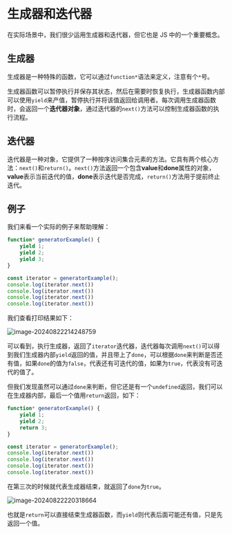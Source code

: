 # 生成器和迭代器

在实际场景中，我们很少运用生成器和迭代器，但它也是 JS 中的一个重要概念。

## 生成器

生成器是一种特殊的函数，它可以通过`function*`语法来定义，注意有个`*`号。

生成器函数可以暂停执行并保存其状态，然后在需要时恢复执行，生成器函数内部可以使用`yield`来产值，暂停执行并将该值返回给调用者。每次调用生成器函数时，会返回一个**迭代器对象**，通过迭代器的`next()`方法可以控制生成器函数的执行流程。

## 迭代器

迭代器是一种对象，它提供了一种按序访问集合元素的方法。它具有两个核心方法：`next()`和`return()`。`next()`方法返回一个包含**value**和**done**属性的对象，**value**表示当前迭代的值，**done**表示迭代是否完成，`return()`方法用于提前终止迭代。

## 例子

我们来看一个实际的例子来帮助理解：

```js
function* generatorExample() {
    yield 1;
    yield 2;
    yield 3;
}

const iterator = generatorExample();
console.log(iterator.next())
console.log(iterator.next())
console.log(iterator.next())
console.log(iterator.next())
```

我们查看打印结果如下：

![image-20240822214248759](https://chen-1320883525.cos.ap-chengdu.myqcloud.com/img/image-20240822214248759.png)

可以看到，执行生成器，返回了`iterator`迭代器，迭代器每次调用`next()`可以得到我们生成器内部`yield`返回的值，并且带上了`done`，可以根据`done`来判断是否还有值，如果`done`的值为`false`，代表还有可迭代的值，如果为`true`，代表没有可迭代的值了。

但我们发现虽然可以通过`done`来判断，但它还是有一个`undefined`返回，我们可以在生成器内部，最后一个值用`return`返回，如下：

```js
function* generatorExample() {
    yield 1;
    yield 2;
    return 3;
}

const iterator = generatorExample();
console.log(iterator.next())
console.log(iterator.next())
console.log(iterator.next())
console.log(iterator.next())
```

在第三次的时候就代表生成器结束，就返回了`done`为`true`。

![image-20240822220318664](https://chen-1320883525.cos.ap-chengdu.myqcloud.com/img/image-20240822220318664.png)

也就是`return`可以直接结束生成器函数，而`yield`则代表后面可能还有值，只是先返回一个值。